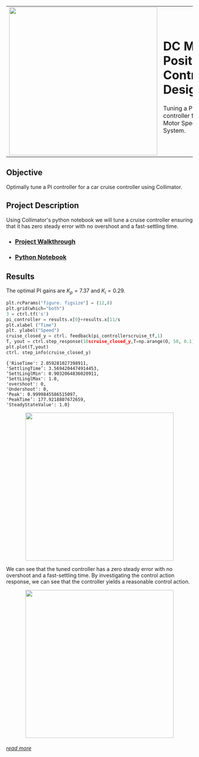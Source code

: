 

<table>
<td><img src="https://user-images.githubusercontent.com/44644848/171924288-b91aefdb-55aa-49b7-93d6-4e0d7cfb503f.jpg"  width=400/></td>
<td><p><h1>DC Motor Position Controller Design</h1></p>
<p>Tuning a PID controller for a DC Motor Speed System.</p>
</table>



## Objective
Optimally tune a PI controller for a car cruise controller using Collimator.


## Project Description
Using Collimator's python notebook we will tune a cruise controller ensuring that it has zero steady error with no overshoot and a fast-settling time.

<ul>  
<li><h3><a href="https://www.collimator.ai/tutorials/optimal-cruise-control" target="_blank" >Project Walkthrough</a></h3></li>
<li><h3><a href="https://github.com/collimator-ai/examples/blob/main/cruise-control/cruise-control-notebook.py">Python Notebook</a></h3></li>
</ul>


    
## Results

The optimal PI gains are $K_p = 7.37$ and $K_i = 0.29$. 

```python
plt.rcParams("figure. figsize"] = (12,8)
plt.grid(which="both")
3 = ctrl.tf('s')
pi_controller = results.x[0}+results.x[11/s
plt.xlabel ("Time")
plt. ylabel("Speed")
cruise_closed_y = ctrl. feedback(pi_controllerscruise_tf,1)
T, yout = ctrl.step_response(10scruise_closed_y,T=np.arange(O, 50, 0.1))
plt.plot(T,yout)
ctrl. step_info(cruise_closed_y)   
```
```text
{'RiseTime': 2.059281027398911,
'SettlingTime’: 3.5694204474914453,
‘SettLinglMin': 0.9032064836020911,
‘SettLinglMax': 1.0,
'overshoot': 0,
'Undershoot': 0,
'Peak': 0.9999845586515097,
'PeakTime’: 177.9218807672659,
'SteadyStateValue': 1.0}
```

<p align="center">
<img src="https://user-images.githubusercontent.com/44644848/172439183-9eb304ea-53af-42c5-a033-82801b9acaaa.png" width="400"/>
</p>
    
We can see that the tuned controller has a zero steady error with no overshoot and a fast-settling time. By investigating the control action response, we can see that the controller yields a reasonable control action.     

<p align="center">
<img src="https://user-images.githubusercontent.com/44644848/172439189-5b7beb7f-d0b4-4426-bdb4-d97f271c7e3d.png" width="400"/>
</p>
  
<h6><a href="https://www.collimator.ai/tutorials/optimal-cruise-control" target="_blank">read more</a></h6></li>

